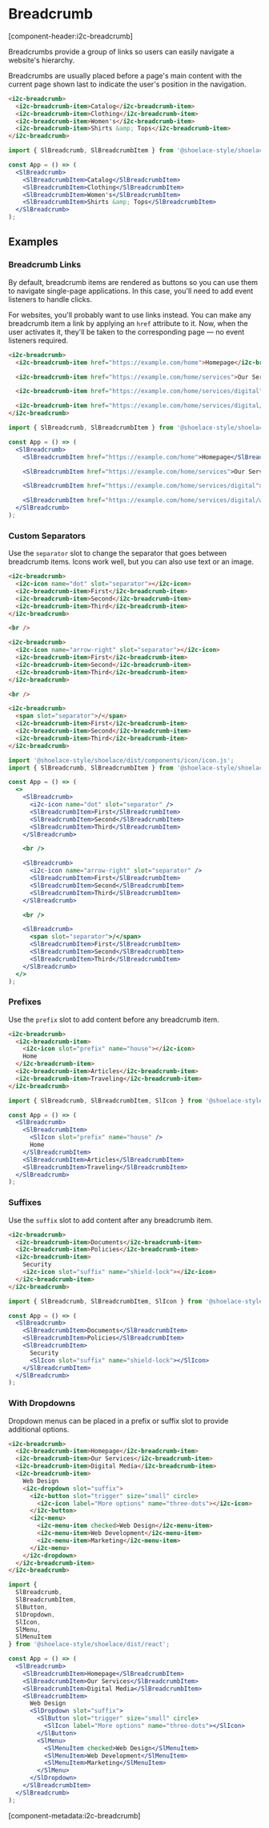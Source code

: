 # Breadcrumb

[component-header:i2c-breadcrumb]

Breadcrumbs provide a group of links so users can easily navigate a website's hierarchy.

Breadcrumbs are usually placed before a page's main content with the current page shown last to indicate the user's position in the navigation.

```html preview
<i2c-breadcrumb>
  <i2c-breadcrumb-item>Catalog</i2c-breadcrumb-item>
  <i2c-breadcrumb-item>Clothing</i2c-breadcrumb-item>
  <i2c-breadcrumb-item>Women's</i2c-breadcrumb-item>
  <i2c-breadcrumb-item>Shirts &amp; Tops</i2c-breadcrumb-item>
</i2c-breadcrumb>
```

```jsx react
import { SlBreadcrumb, SlBreadcrumbItem } from '@shoelace-style/shoelace/dist/react';

const App = () => (
  <SlBreadcrumb>
    <SlBreadcrumbItem>Catalog</SlBreadcrumbItem>
    <SlBreadcrumbItem>Clothing</SlBreadcrumbItem>
    <SlBreadcrumbItem>Women's</SlBreadcrumbItem>
    <SlBreadcrumbItem>Shirts &amp; Tops</SlBreadcrumbItem>
  </SlBreadcrumb>
);
```

## Examples

### Breadcrumb Links

By default, breadcrumb items are rendered as buttons so you can use them to navigate single-page applications. In this case, you'll need to add event listeners to handle clicks.

For websites, you'll probably want to use links instead. You can make any breadcrumb item a link by applying an `href` attribute to it. Now, when the user activates it, they'll be taken to the corresponding page — no event listeners required.

```html preview
<i2c-breadcrumb>
  <i2c-breadcrumb-item href="https://example.com/home">Homepage</i2c-breadcrumb-item>

  <i2c-breadcrumb-item href="https://example.com/home/services">Our Services</i2c-breadcrumb-item>

  <i2c-breadcrumb-item href="https://example.com/home/services/digital">Digital Media</i2c-breadcrumb-item>

  <i2c-breadcrumb-item href="https://example.com/home/services/digital/web-design">Web Design</i2c-breadcrumb-item>
</i2c-breadcrumb>
```

```jsx react
import { SlBreadcrumb, SlBreadcrumbItem } from '@shoelace-style/shoelace/dist/react';

const App = () => (
  <SlBreadcrumb>
    <SlBreadcrumbItem href="https://example.com/home">Homepage</SlBreadcrumbItem>

    <SlBreadcrumbItem href="https://example.com/home/services">Our Services</SlBreadcrumbItem>

    <SlBreadcrumbItem href="https://example.com/home/services/digital">Digital Media</SlBreadcrumbItem>

    <SlBreadcrumbItem href="https://example.com/home/services/digital/web-design">Web Design</SlBreadcrumbItem>
  </SlBreadcrumb>
);
```

### Custom Separators

Use the `separator` slot to change the separator that goes between breadcrumb items. Icons work well, but you can also use text or an image.

```html preview
<i2c-breadcrumb>
  <i2c-icon name="dot" slot="separator"></i2c-icon>
  <i2c-breadcrumb-item>First</i2c-breadcrumb-item>
  <i2c-breadcrumb-item>Second</i2c-breadcrumb-item>
  <i2c-breadcrumb-item>Third</i2c-breadcrumb-item>
</i2c-breadcrumb>

<br />

<i2c-breadcrumb>
  <i2c-icon name="arrow-right" slot="separator"></i2c-icon>
  <i2c-breadcrumb-item>First</i2c-breadcrumb-item>
  <i2c-breadcrumb-item>Second</i2c-breadcrumb-item>
  <i2c-breadcrumb-item>Third</i2c-breadcrumb-item>
</i2c-breadcrumb>

<br />

<i2c-breadcrumb>
  <span slot="separator">/</span>
  <i2c-breadcrumb-item>First</i2c-breadcrumb-item>
  <i2c-breadcrumb-item>Second</i2c-breadcrumb-item>
  <i2c-breadcrumb-item>Third</i2c-breadcrumb-item>
</i2c-breadcrumb>
```

```jsx react
import '@shoelace-style/shoelace/dist/components/icon/icon.js';
import { SlBreadcrumb, SlBreadcrumbItem } from '@shoelace-style/shoelace/dist/react';

const App = () => (
  <>
    <SlBreadcrumb>
      <i2c-icon name="dot" slot="separator" />
      <SlBreadcrumbItem>First</SlBreadcrumbItem>
      <SlBreadcrumbItem>Second</SlBreadcrumbItem>
      <SlBreadcrumbItem>Third</SlBreadcrumbItem>
    </SlBreadcrumb>

    <br />

    <SlBreadcrumb>
      <i2c-icon name="arrow-right" slot="separator" />
      <SlBreadcrumbItem>First</SlBreadcrumbItem>
      <SlBreadcrumbItem>Second</SlBreadcrumbItem>
      <SlBreadcrumbItem>Third</SlBreadcrumbItem>
    </SlBreadcrumb>

    <br />

    <SlBreadcrumb>
      <span slot="separator">/</span>
      <SlBreadcrumbItem>First</SlBreadcrumbItem>
      <SlBreadcrumbItem>Second</SlBreadcrumbItem>
      <SlBreadcrumbItem>Third</SlBreadcrumbItem>
    </SlBreadcrumb>
  </>
);
```

### Prefixes

Use the `prefix` slot to add content before any breadcrumb item.

```html preview
<i2c-breadcrumb>
  <i2c-breadcrumb-item>
    <i2c-icon slot="prefix" name="house"></i2c-icon>
    Home
  </i2c-breadcrumb-item>
  <i2c-breadcrumb-item>Articles</i2c-breadcrumb-item>
  <i2c-breadcrumb-item>Traveling</i2c-breadcrumb-item>
</i2c-breadcrumb>
```

```jsx react
import { SlBreadcrumb, SlBreadcrumbItem, SlIcon } from '@shoelace-style/shoelace/dist/react';

const App = () => (
  <SlBreadcrumb>
    <SlBreadcrumbItem>
      <SlIcon slot="prefix" name="house" />
      Home
    </SlBreadcrumbItem>
    <SlBreadcrumbItem>Articles</SlBreadcrumbItem>
    <SlBreadcrumbItem>Traveling</SlBreadcrumbItem>
  </SlBreadcrumb>
);
```

### Suffixes

Use the `suffix` slot to add content after any breadcrumb item.

```html preview
<i2c-breadcrumb>
  <i2c-breadcrumb-item>Documents</i2c-breadcrumb-item>
  <i2c-breadcrumb-item>Policies</i2c-breadcrumb-item>
  <i2c-breadcrumb-item>
    Security
    <i2c-icon slot="suffix" name="shield-lock"></i2c-icon>
  </i2c-breadcrumb-item>
</i2c-breadcrumb>
```

```jsx react
import { SlBreadcrumb, SlBreadcrumbItem, SlIcon } from '@shoelace-style/shoelace/dist/react';

const App = () => (
  <SlBreadcrumb>
    <SlBreadcrumbItem>Documents</SlBreadcrumbItem>
    <SlBreadcrumbItem>Policies</SlBreadcrumbItem>
    <SlBreadcrumbItem>
      Security
      <SlIcon slot="suffix" name="shield-lock"></SlIcon>
    </SlBreadcrumbItem>
  </SlBreadcrumb>
);
```

### With Dropdowns

Dropdown menus can be placed in a prefix or suffix slot to provide additional options.

```html preview
<i2c-breadcrumb>
  <i2c-breadcrumb-item>Homepage</i2c-breadcrumb-item>
  <i2c-breadcrumb-item>Our Services</i2c-breadcrumb-item>
  <i2c-breadcrumb-item>Digital Media</i2c-breadcrumb-item>
  <i2c-breadcrumb-item>
    Web Design
    <i2c-dropdown slot="suffix">
      <i2c-button slot="trigger" size="small" circle>
        <i2c-icon label="More options" name="three-dots"></i2c-icon>
      </i2c-button>
      <i2c-menu>
        <i2c-menu-item checked>Web Design</i2c-menu-item>
        <i2c-menu-item>Web Development</i2c-menu-item>
        <i2c-menu-item>Marketing</i2c-menu-item>
      </i2c-menu>
    </i2c-dropdown>
  </i2c-breadcrumb-item>
</i2c-breadcrumb>
```

```jsx react
import {
  SlBreadcrumb,
  SlBreadcrumbItem,
  SlButton,
  SlDropdown,
  SlIcon,
  SlMenu,
  SlMenuItem
} from '@shoelace-style/shoelace/dist/react';

const App = () => (
  <SlBreadcrumb>
    <SlBreadcrumbItem>Homepage</SlBreadcrumbItem>
    <SlBreadcrumbItem>Our Services</SlBreadcrumbItem>
    <SlBreadcrumbItem>Digital Media</SlBreadcrumbItem>
    <SlBreadcrumbItem>
      Web Design
      <SlDropdown slot="suffix">
        <SlButton slot="trigger" size="small" circle>
          <SlIcon label="More options" name="three-dots"></SlIcon>
        </SlButton>
        <SlMenu>
          <SlMenuItem checked>Web Design</SlMenuItem>
          <SlMenuItem>Web Development</SlMenuItem>
          <SlMenuItem>Marketing</SlMenuItem>
        </SlMenu>
      </SlDropdown>
    </SlBreadcrumbItem>
  </SlBreadcrumb>
);
```

[component-metadata:i2c-breadcrumb]
